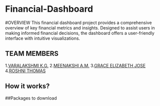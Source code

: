 # Financial-Dashboard
#OVERVIEW
This financial dashboard project provides a comprehensive overview of key financial metrics and insights. Designed to assist users in making informed financial decisions, the dashboard offers a user-friendly interface with intuitive visualizations.


## TEAM MEMBERS
1.[VARALAKSHMI K.G.]()
2.[MEENAKSHI  A.M.]()
3.[GRACE ELIZABETH JOSE](https://github.com/Grace1903)
4.[ROSHNI THOMAS]()

## How it works?
##Packages to download
